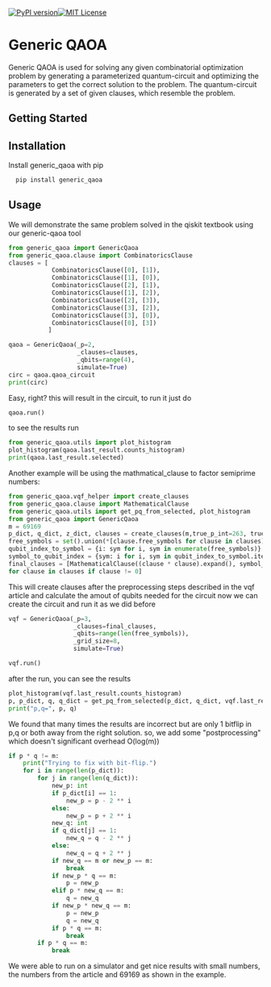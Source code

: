 [![PyPI version](https://badge.fury.io/py/generic_qaoa.svg)](https://badge.fury.io/py/generic_qaoa)[![MIT License](https://img.shields.io/badge/License-MIT-green.svg)](https://choosealicense.com/licenses/mit/)


# Generic QAOA

Generic QAOA is used for solving any given combinatorial optimization problem by generating a parameterized quantum-circuit and optimizing the parameters  to get the correct solution to the problem.
The quantum-circuit is generated by a set of given clauses, which resemble the problem.


## Getting Started



## Installation

Install generic_qaoa with pip

```bash
  pip install generic_qaoa
```
    
## Usage

We will demonstrate the same problem solved in the qiskit textbook using our generic-qaoa tool 
```python
from generic_qaoa import GenericQaoa
from generic_qaoa.clause import CombinatoricsClause
clauses = [
            CombinatoricsClause([0], [1]),
            CombinatoricsClause([1], [0]),
            CombinatoricsClause([2], [1]),
            CombinatoricsClause([1], [2]),
            CombinatoricsClause([2], [3]),
            CombinatoricsClause([3], [2]),
            CombinatoricsClause([3], [0]),
            CombinatoricsClause([0], [3])
           ]

qaoa = GenericQaoa(_p=2,
                   _clauses=clauses,
                   _qbits=range(4),
                   simulate=True)
circ = qaoa.qaoa_circuit
print(circ)
```

Easy, right? this will result in the circuit, to run it just do
```python
qaoa.run()
```
to see the results run
```python
from generic_qaoa.utils import plot_histogram
plot_histogram(qaoa.last_result.counts_histogram)
print(qaoa.last_result.selected)
```
Another example will be using the mathmatical_clause to factor semiprime numbers:
```python
from generic_qaoa.vqf_helper import create_clauses
from generic_qaoa.clause import MathematicalClause
from generic_qaoa.utils import get_pq_from_selected, plot_histogram
from generic_qaoa import GenericQaoa
m = 69169
p_dict, q_dict, z_dict, clauses = create_clauses(m,true_p_int=263, true_q_int=263)
free_symbols = set().union(*[clause.free_symbols for clause in clauses])
qubit_index_to_symbol = {i: sym for i, sym in enumerate(free_symbols)}
symbol_to_qubit_index = {sym: i for i, sym in qubit_index_to_symbol.items()}
final_clauses = [MathematicalClause((clause * clause).expand(), symbol_to_qubit_index)
for clause in clauses if clause != 0]
```
This will create clauses after the preprocessing steps described in the vqf article and calculate the amout of qubits needed for the circuit
now we can create the circuit and run it as we did before
```python
vqf = GenericQaoa(_p=3,
                  _clauses=final_clauses,
                  _qbits=range(len(free_symbols)),
                  _grid_size=8,
                  simulate=True)

vqf.run()
```
after the run, you can see the results 

```python
plot_histogram(vqf.last_result.counts_histogram)
p, p_dict, q, q_dict = get_pq_from_selected(p_dict, q_dict, vqf.last_result.selected, symbol_to_qubit_index)
print("p,q=", p, q)
```
We found that many times the results are incorrect but are only 1 bitflip in p,q or both away from the right solution. so, we add some "postprocessing" which doesn't significant overhead O(log(m)) 
```python
if p * q != m:
    print("Trying to fix with bit-flip.")
    for i in range(len(p_dict)):
        for j in range(len(q_dict)):
            new_p: int
            if p_dict[i] == 1:
                new_p = p - 2 ** i
            else:
                new_p = p + 2 ** i
            new_q: int
            if q_dict[j] == 1:
                new_q = q - 2 ** j
            else:
                new_q = q + 2 ** j
            if new_q == m or new_p == m:
                break
            if new_p * q == m:
                p = new_p
            elif p * new_q == m:
                q = new_q
            if new_p * new_q == m:
                p = new_p
                q = new_q
            if p * q == m:
                break
        if p * q == m:
            break
```
We were able to run on a simulator and get nice results with small numbers, the numbers from the article and 69169 as shown in the example. 
